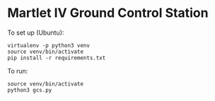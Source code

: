 # Martlet IV Ground Control Station

To set up (Ubuntu):
```
virtualenv -p python3 venv
source venv/bin/activate
pip install -r requirements.txt
```

To run:
```
source venv/bin/activate
python3 gcs.py
```
